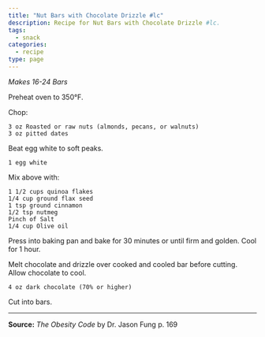```yaml
---
title: "Nut Bars with Chocolate Drizzle #lc"
description: Recipe for Nut Bars with Chocolate Drizzle #lc.
tags:
  - snack
categories:
  - recipe
type: page
---
```


_Makes 16-24 Bars_

Preheat oven to 350&deg;F.

Chop:

```
3 oz Roasted or raw nuts (almonds, pecans, or walnuts)
3 oz pitted dates
```

Beat egg white to soft peaks.

```
1 egg white
```

Mix above with:

```
1 1/2 cups quinoa flakes
1/4 cup ground flax seed
1 tsp ground cinnamon
1/2 tsp nutmeg
Pinch of Salt
1/4 cup Olive oil
```

Press into baking pan and bake for 30 minutes or until firm and golden. Cool for 1 hour.

Melt chocolate and drizzle over cooked and cooled bar before cutting. Allow chocolate to cool.

```
4 oz dark chocolate (70% or higher)
```

Cut into bars.

---

**Source:** _The Obesity Code_ by Dr. Jason Fung p. 169